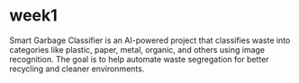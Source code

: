 # week1
Smart Garbage Classifier is an AI-powered project that classifies waste into categories like plastic, paper, metal, organic, and others using image recognition. The goal is to help automate waste segregation for better recycling and cleaner environments.
